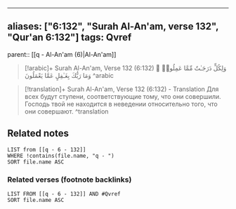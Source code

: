 
---
aliases: ["6:132", "Surah Al-An'am, verse 132", "Qur'an 6:132"]
tags: Qvref
---

parent:: [[q - Al-An'am (6)|Al-An'am]]

> [!arabic]+ Surah Al-An'am, Verse 132 (6:132)
> <span class="quran-arabic">وَلِكُلٍّ دَرَجَـٰتٌ مِّمَّا عَمِلُوا۟ ۚ وَمَا رَبُّكَ بِغَـٰفِلٍ عَمَّا يَعْمَلُونَ</span>
^arabic

> [!translation]+ Surah Al-An'am, Verse 132 (6:132) - Translation
> Для всех будут ступени, соответствующие тому, что они совершили. Господь твой не находится в неведении относительно того, что они совершают.
^translation



## Related notes
```dataview
LIST from [[q - 6 - 132]]
WHERE !contains(file.name, "q - ")
SORT file.name ASC
```

### Related verses (footnote backlinks)
```dataview
LIST FROM [[q - 6 - 132]] AND #Qvref
SORT file.name ASC
```

